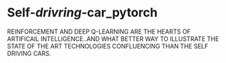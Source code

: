 # Self-_drivring_-car_pytorch
REINFORCEMENT AND DEEP Q-LEARNING ARE THE HEARTS OF ARTIFICAIL INTELLIGENCE..AND WHAT BETTER WAY TO ILLUSTRATE THE STATE OF THE ART TECHNOLOGIES CONFLUENCING THAN THE SELF DRIVING CARS.
